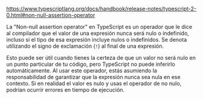 https://www.typescriptlang.org/docs/handbook/release-notes/typescript-2-0.html#non-null-assertion-operator

La "Non-null assertion operator" en TypeScript es un operador que le dice al compilador que el valor de una expresión nunca será nulo o indefinido, incluso si el tipo de esa expresión incluye nulos o indefinidos. Se denota utilizando el signo de exclamación (`!`) al final de una expresión.

Esto puede ser útil cuando tienes la certeza de que un valor no será nulo en un punto particular de tu código, pero TypeScript no puede inferirlo automáticamente. Al usar este operador, estás asumiendo la responsabilidad de garantizar que la expresión nunca sea nula en ese contexto. Si en realidad el valor es nulo y usas el operador de no nulo, podrían ocurrir errores en tiempo de ejecución.